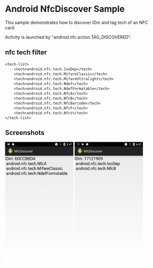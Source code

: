 
Android NfcDiscover Sample
===================================

This sample demonstrates how to discover IDm and tag tech of an NFC card.

Activity is launched by "android.nfc.action.TAG_DISCOVERED".

nfc tech filter
-----------------

    <tech-list>
        <tech>android.nfc.tech.IsoDep</tech>
        <tech>android.nfc.tech.MifareClassic</tech>
        <tech>android.nfc.tech.MifareUltralight</tech>
        <tech>android.nfc.tech.Ndef</tech>
        <tech>android.nfc.tech.NdefFormatable</tech>
        <tech>android.nfc.tech.NfcA</tech>
        <tech>android.nfc.tech.NfcB</tech>
        <tech>android.nfc.tech.NfcBarcode</tech>
        <tech>android.nfc.tech.NfcF</tech>
        <tech>android.nfc.tech.NfcV</tech>
    </tech-list>

Screenshots
--------------
<img src="screenshots/device-2019-04-04-134816.png" height="400" alt="Screenshot"/>
<img src="screenshots/device-2019-04-04-173815.png" height="400" alt="Screenshot"/>
